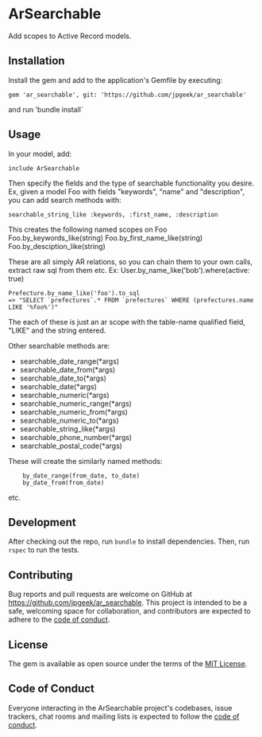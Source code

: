 # ArSearchable

Add scopes to Active Record models.

## Installation

Install the gem and add to the application's Gemfile by executing:

    gem 'ar_searchable', git: 'https://github.com/jpgeek/ar_searchable'

and run 'bundle install`

## Usage

In your model, add:

    include ArSearchable

Then specify the fields and the type of searchable functionality you desire.
Ex, given a model Foo with fields "keywords", "name" and "description", you can add
search methods with:

    searchable_string_like :keywords, :first_name, :description

This creates the following named scopes on Foo
    Foo.by_keywords_like(string)
    Foo.by_first_name_like(string)
    Foo.by_desciption_like(string)

These are all simply AR relations, so you can chain them to your own calls,
extract raw sql from them etc.  Ex:
    User.by_name_like('bob').where(active: true)

    Prefecture.by_name_like('foo').to_sql
    => "SELECT `prefectures`.* FROM `prefectures` WHERE (prefectures.name LIKE '%foo%')"

The each of these is just an ar scope with the table-name qualified field,
"LIKE" and the string entered.

Other searchable methods are:

* searchable_date_range(*args)
* searchable_date_from(*args)
* searchable_date_to(*args)
* searchable_date(*args)
* searchable_numeric(*args)
* searchable_numeric_range(*args)
* searchable_numeric_from(*args)
* searchable_numeric_to(*args)
* searchable_string_like(*args)
* searchable_phone_number(*args)
* searchable_postal_code(*args)

These will create the similarly named methods:
```
    by_date_range(from_date, to_date)
    by_date_from(from_date)
```
etc.

## Development

After checking out the repo, run `bundle` to install dependencies. Then, run `rspec` to run the tests.

## Contributing

Bug reports and pull requests are welcome on GitHub at https://github.com/jpgeek/ar_searchable. This project is intended to be a safe, welcoming space for collaboration, and contributors are expected to adhere to the [code of conduct](https://github.com/jpgeek/ar_searchable/blob/main/CODE_OF_CONDUCT.md).

## License

The gem is available as open source under the terms of the [MIT License](https://opensource.org/licenses/MIT).

## Code of Conduct

Everyone interacting in the ArSearchable project's codebases, issue trackers, chat rooms and mailing lists is expected to follow the [code of conduct](https://github.com/jpgeek/ar_searchable/blob/main/CODE_OF_CONDUCT.md).
